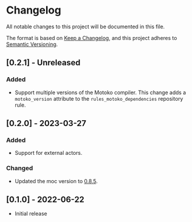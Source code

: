 # Changelog

All notable changes to this project will be documented in this file.

The format is based on [Keep a Changelog](https://keepachangelog.com/en/1.0.0/),
and this project adheres to [Semantic Versioning](https://semver.org/spec/v2.0.0.html).

## [0.2.1] - Unreleased

### Added
* Support multiple versions of the Motoko compiler.
  This change adds a `motoko_version` attribute to the `rules_motoko_dependencies` repository rule.

## [0.2.0] - 2023-03-27

### Added
* Support for external actors.

### Changed
* Updated the moc version to [0.8.5](https://github.com/dfinity/motoko/releases/tag/0.8.5).

## [0.1.0] - 2022-06-22
* Initial release

